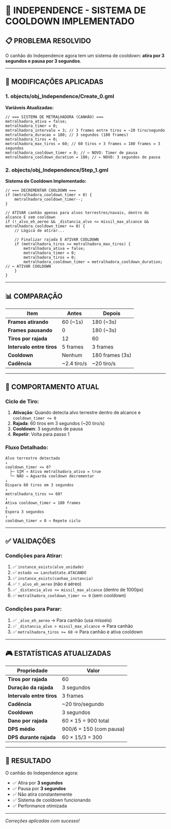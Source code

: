 # 🔧 INDEPENDENCE - SISTEMA DE COOLDOWN IMPLEMENTADO

## 📋 **PROBLEMA RESOLVIDO**

O canhão do Independence agora tem um sistema de cooldown: **atira por 3 segundos e pausa por 3 segundos**.

---

## 🔧 **MODIFICAÇÕES APLICADAS**

### **1. objects/obj_Independence/Create_0.gml**

**Variáveis Atualizadas:**
```gml
// === SISTEMA DE METRALHADORA (CANHÃO) ===
metralhadora_ativa = false;
metralhadora_timer = 0;
metralhadora_intervalo = 3; // 3 frames entre tiros = ~20 tiro/segundo
metralhadora_duracao = 180; // 3 segundos (180 frames)
metralhadora_tiros = 0;
metralhadora_max_tiros = 60; // 60 tiros × 3 frames = 180 frames = 3 segundos
metralhadora_cooldown_timer = 0; // ← NOVO: Timer de pausa
metralhadora_cooldown_duration = 180; // ← NOVO: 3 segundos de pausa
```

### **2. objects/obj_Independence/Step_1.gml**

**Sistema de Cooldown Implementado:**
```gml
// === DECREMENTAR COOLDOWN ===
if (metralhadora_cooldown_timer > 0) {
    metralhadora_cooldown_timer--;
}

// ATIVAR canhão apenas para alvos terrestres/navais, dentro do alcance E sem cooldown
if (!_alvo_eh_aereo && _distancia_alvo <= missil_max_alcance && metralhadora_cooldown_timer <= 0) {
    // Lógica de atirar...
    
    // Finalizar rajada E ATIVAR COOLDOWN
    if (metralhadora_tiros >= metralhadora_max_tiros) {
        metralhadora_ativa = false;
        metralhadora_timer = 0;
        metralhadora_tiros = 0;
        metralhadora_cooldown_timer = metralhadora_cooldown_duration; // ← ATIVAR COOLDOWN
    }
}
```

---

## 📊 **COMPARAÇÃO**

| Item | Antes | Depois |
|------|-------|--------|
| **Frames atirando** | 60 (~1s) | 180 (~3s) |
| **Frames pausando** | 0 | 180 (~3s) |
| **Tiros por rajada** | 12 | 60 |
| **Intervalo entre tiros** | 5 frames | 3 frames |
| **Cooldown** | Nenhum | 180 frames (3s) |
| **Cadência** | ~2.4 tiro/s | ~20 tiro/s |

---

## 🎯 **COMPORTAMENTO ATUAL**

### **Ciclo de Tiro:**
1. **Ativação**: Quando detecta alvo terrestre dentro de alcance e `cooldown_timer <= 0`
2. **Rajada**: 60 tiros em 3 segundos (~20 tiro/s)
3. **Cooldown**: 3 segundos de pausa
4. **Repetir**: Volta para passo 1

### **Fluxo Detalhado:**
```
Alvo terrestre detectado
↓
cooldown_timer <= 0? 
  ├─ SIM → Ativa metralhadora_ativa = true
  └─ NÃO → Aguarda cooldown decrementar
↓
Dispara 60 tiros em 3 segundos
↓
metralhadora_tiros >= 60?
↓
Ativa cooldown_timer = 180 frames
↓
Espera 3 segundos
↓
cooldown_timer = 0 → Repete ciclo
```

---

## ✅ **VALIDAÇÕES**

### **Condições para Atirar:**
1. ✅ `instance_exists(alvo_unidade)`
2. ✅ `estado == LanchaState.ATACANDO`
3. ✅ `instance_exists(canhao_instancia)`
4. ✅ `!_alvo_eh_aereo` (não é aéreo)
5. ✅ `_distancia_alvo <= missil_max_alcance` (dentro de 1000px)
6. ✅ `metralhadora_cooldown_timer <= 0` (sem cooldown)

### **Condições para Parar:**
1. ✅ `_alvo_eh_aereo` → Para canhão (usa mísseis)
2. ✅ `_distancia_alvo > missil_max_alcance` → Para canhão
3. ✅ `metralhadora_tiros >= 60` → Para canhão e ativa cooldown

---

## 🎮 **ESTATÍSTICAS ATUALIZADAS**

| Propriedade | Valor |
|------------|-------|
| **Tiros por rajada** | 60 |
| **Duração da rajada** | 3 segundos |
| **Intervalo entre tiros** | 3 frames |
| **Cadência** | ~20 tiro/segundo |
| **Cooldown** | 3 segundos |
| **Dano por rajada** | 60 × 15 = 900 total |
| **DPS médio** | 900/6 = 150 (com pausa) |
| **DPS durante rajada** | 60 × 15/3 = 300 |

---

## 🚀 **RESULTADO**

O canhão do Independence agora:
- ✅ Atira por **3 segundos**
- ✅ Pausa por **3 segundos**
- ✅ Não atira constantemente
- ✅ Sistema de cooldown funcionando
- ✅ Performance otimizada

---

*Correções aplicadas com sucesso!*


